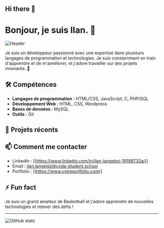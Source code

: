   ## Hi there 👋

# Bonjour, je suis Ilan. 👋

![Header](https://raw.githubusercontent.com/username/repository/path/to/header-image.png)

Je suis un développeur passionné avec une expertise dans plusieurs langages de programmation et technologies. Je suis constamment en train d'apprendre et de m'améliorer, et j'adore travailler sur des projets innovants. 🚀

## 🛠️ Compétences
- **Langages de programmation** : HTML/CSS, JavaScript, C, PHP/SQL
- **Développement Web** : HTML, CSS, Wordpress
- **Bases de données** : MySQL
- **Outils** : Git

## 🔭 Projets récents

## 📫 Comment me contacter
- LinkedIn : [(https://www.linkedin.com/in/ilan-langelez-19198732a/)]
- Email : ilan.langelez@coda-student.school
- Portfolio : [(https://www.votreportfolio.com)]

## ⚡ Fun fact
Je suis un grand amateur de Basketball et j'adore apprendre de nouvelles technologies et relever des défis !

---

![GitHub stats](https://github-readme-stats.vercel.app/api?username=your-github-username&show_icons=true&theme=dark)


